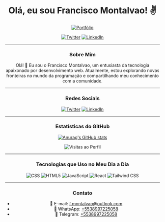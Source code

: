 <div align="center">

# Olá, eu sou Francisco Montalvao! ✌️

[![Portfólio](https://img.shields.io/website-up-down-green-red/http/monip.org.svg)](https://google.com)

[![Twitter](https://img.shields.io/badge/Twitter-1DA1F2?style=for-the-badge&logo=twitter&logoColor=white)](https://twitter.com/Sextaffeira)
[![LinkedIn](https://img.shields.io/badge/LinkedIn-0077B5?style=for-the-badge&logo=linkedin&logoColor=white)](https://www.linkedin.com/in/francisco-montalvao-76a1a090/)

---

### Sobre Mim

Olá! 👋 Eu sou o Francisco Montalvao, um entusiasta da tecnologia apaixonado por desenvolvimento web. Atualmente, estou explorando novas fronteiras no mundo da programação e compartilhando meu conhecimento com a comunidade.

---

### Redes Sociais

[![Twitter](https://img.shields.io/badge/Twitter-1DA1F2?style=for-the-badge&logo=twitter&logoColor=white)](https://twitter.com/Sextaffeira)
[![LinkedIn](https://img.shields.io/badge/LinkedIn-0077B5?style=for-the-badge&logo=linkedin&logoColor=white)](https://www.linkedin.com/in/francisco-montalvao-76a1a090/)

---

### Estatísticas do GitHub

[![Anurag's GitHub stats](https://github-readme-stats.vercel.app/api?username=FranciscoMontalvao&show_icons=true&theme=dracula)](https://github.com/anuraghazra/github-readme-stats)

![Visitas ao Perfil](https://visitor-badge.glitch.me/badge?page_id=FranciscoMontalvao.FranciscoMontalvao)

---

### Tecnologias que Uso no Meu Dia a Dia

<img align="center" alt="CSS" src="https://img.shields.io/badge/CSS3-1572B6?style=for-the-badge&logo=css3&logoColor=white" />
<img align="center" alt="HTML5" src="https://img.shields.io/badge/HTML5-E34F26?style=for-the-badge&logo=html5&logoColor=white"/>
<img align="center" alt="JavaScript" src="https://img.shields.io/badge/JavaScript-F7DF1E?style=for-the-badge&logo=javascript&logoColor=black" />
<img align="center" alt="React" src="https://img.shields.io/badge/React-20232A?style=for-the-badge&logo=react&logoColor=61DAFB" />
<img align="center" alt="Tailwind CSS" src="https://img.shields.io/badge/Tailwind_CSS-38B2AC?style=for-the-badge&logo=tailwind-css&logoColor=white" />

---

### Contato

- 📧 E-mail: [f.montalvao@outlook.com](mailto:f.montalvao@outlook.com)
- 📱 WhatsApp: [+5538997225058](https://wa.me/5538997225058)
- 💬 Telegram: [+5538997225058](https://t.me/SeuUsuarioNoTelegram)

</div>
